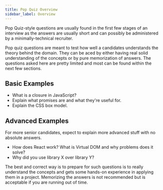 ```yaml
---
title: Pop Quiz Overview
sidebar_label: Overview
---
```


Pop Quiz-style questions are usually found in the first few stages of an interview as the answers are usually short and can possibly be administered by a minimally-technical recruiter.

Pop quiz questions are meant to test how well a candidates understands the theory behind the domain. They can be aced by either having real solid understanding of the concepts or by pure memorization of answers. The questions asked here are pretty limited and most can be found within the next few sections.

## Basic Examples

- What is a closure in JavaScript?
- Explain what promises are and what they're useful for.
- Explain the CSS box model.

## Advanced Examples

For more senior candidates, expect to explain more advanced stuff with no absolute answers.

- How does React work? What is Virtual DOM and why problems does it solve?
- Why did you use library X over library Y?

The best and correct way is to prepare for such questions is to really understand the concepts and gets some hands-on experience in applying them in a project. Memorizing the answers is not recommended but is acceptable if you are running out of time.
